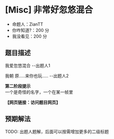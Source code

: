# [Misc] 非常好忽悠混合

- 命题人：ZianTT
- 你咋知道?：200 分
- 我没看见：200 分

## 题目描述

<p>我爱忽悠混合 --出题人1</p>
<p>我朝 原.....来你也玩.....  --出题人2</p>
<div class="well"><strong>第二阶段提示</strong><br>
一个是奇怪的名字，一个在某一帧里
<div>

**【网页链接：访问题目网页】**

## 预期解法

TODO: 出题人题解，后面可以按需增加更多的二级标题